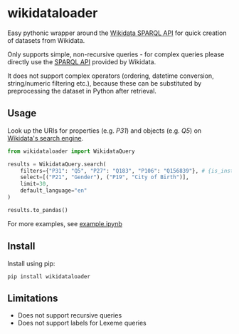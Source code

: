 # wikidataloader

Easy pythonic wrapper around the [Wikidata SPARQL API](https://query.wikidata.org/) for quick creation of datasets from Wikidata.

Only supports simple, non-recursive queries - for complex queries please directly use the [SPARQL API](https://query.wikidata.org/) provided by Wikidata.

It does not support complex operators (ordering, datetime conversion, string/numeric filtering etc.), because these can be substituted by preprocessing the dataset in Python after retrieval.

## Usage

Look up the URIs for properties (e.g. _P31_) and objects (e.g. _Q5_) on [Wikidata's search engine](https://www.wikidata.org/).

```python
from wikidataloader import WikidataQuery

results = WikidataQuery.search(
    filters={"P31": "Q5", "P27": "Q183", "P106": "Q156839"}, # {is_instance: human, country_of_origin: Germany, profession: cook}
    select=[("P21", "Gender"), ("P19", "City of Birth")],
    limit=30,
    default_language="en"
)

results.to_pandas()

```

For more examples, see [example.ipynb](./example.ipynb)

## Install

Install using pip:

```pip install wikidataloader```

## Limitations

- Does not support recursive queries
- Does not support labels for Lexeme queries
